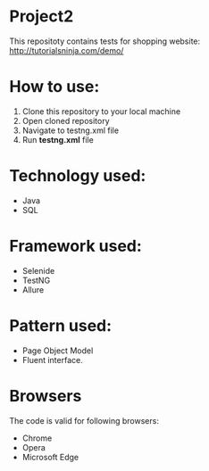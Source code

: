 # Project2

This repositoty contains tests for shopping website: http://tutorialsninja.com/demo/

# How to use:

1. Clone this repository to your local machine
2. Open cloned repository
3. Navigate to testng.xml file
4. Run **testng.xml** file

# Technology used:
* Java
* SQL

# Framework used:
* Selenide
* TestNG
* Allure

# Pattern used:
* Page Object Model
* Fluent interface.

# Browsers
 The code is valid for following browsers:
* Chrome
* Opera
* Microsoft Edge


